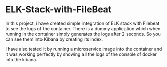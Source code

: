 # ELK-Stack-with-FileBeat

In this project, i have created simple integration of ELK stack with Filebeat to see the logs of the container. There is a dummy application which when running in the container simply generates the logs after 2 seconds. So you can see them into Kibana by creating its index.

I have also tested it by running a microservice image into the container and it was working perfectly by showing all the logs of the console of docker into the kibana.